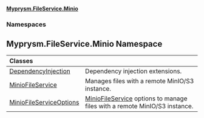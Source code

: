 #### [Myprysm.FileService.Minio](index.md 'index')
### Namespaces
<a name='Myprysm_FileService_Minio'></a>
## Myprysm.FileService.Minio Namespace

| Classes | |
| :--- | :--- |
| [DependencyInjection](Myprysm_FileService_Minio_DependencyInjection.md 'Myprysm.FileService.Minio.DependencyInjection') | Dependency injection extensions.<br/> |
| [MinioFileService](Myprysm_FileService_Minio_MinioFileService.md 'Myprysm.FileService.Minio.MinioFileService') | Manages files with a remote MinIO/S3 instance.<br/> |
| [MinioFileServiceOptions](Myprysm_FileService_Minio_MinioFileServiceOptions.md 'Myprysm.FileService.Minio.MinioFileServiceOptions') | [MinioFileService](Myprysm_FileService_Minio_MinioFileService.md 'Myprysm.FileService.Minio.MinioFileService') options to manage files with a remote MinIO/S3 instance.<br/>             |
  
